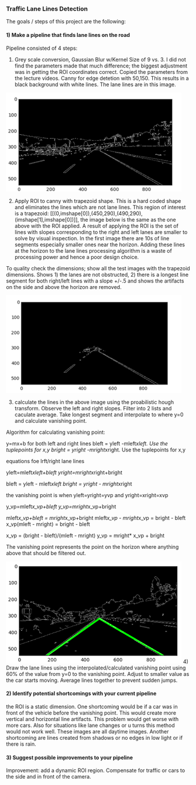 ### Traffic Lane Lines Detection

The goals / steps of this project are the following:

#### 1)  Make a pipeline that finds lane lines on the road

Pipeline consisted of 4 steps:

1) Grey scale conversion, Gaussian Blur w/Kernel Size of 9 vs. 3. I did not find the parameters made that much difference; the biggest adjustment was in getting the ROI coordinates correct. Copied the parameters from the lecture videos.  Canny for edge detetion with 50,150. This results in a black background with white lines. The lane lines are in this image.

<img src='canny.png' width="480" />

2) Apply ROI to canny with trapezoid shape. This is a hard coded shape and eliminates the lines which are not lane lines. This region of interest is a trapezoid: 
    [[(0,imshape[0]),(450,290),(490,290),(imshape[1],imshape[0])]], the image below is the same as the one above with the ROI applied. A result of applying the ROI is the set of lines with slopes corresponding to the right and left lanes are smaller to solve by visual inspection. In the first image there are 10s of line segments especially smaller ones near the horizon. Adding these lines at the horizon to the lane lines processing algorithm is a waste of processing power and hence a poor design choice. 

To quality check the dimensions; show all the test images with the trapezoid dimensions. Shows 1) the lanes are not obstructed, 2) there is a longest line segment for both right/left lines with a slope +/-.5 and shows the artifacts on the side and above the horizon are removed.  



<img src='cannyroi.png' width="480" />

3) calculate the lines in the above image using the proabilistic hough transform. Observe the left and right slopes. Filter into 2 lists and caculate average. Take longest segment and interpolate to where y=0 and calculate vanishing point. 


Algorithm for calculating vanishing point: 

y=mx+b for both left and right lines
bleft = yleft -mleft*xleft. Use the tuplepoints for x,y
bright = yright -mright*xright. Use the tuplepoints for x,y

equations foe lrft/right lane lines

yleft=mleft*xleft+bleft
yright=mright*xright+bright

bleft = yleft - mleft*xleft
bright = yright - mright*xright

the vanishing point is when yleft=yright=yvp and yright=xright=xvp

y_vp=mleft*x_vp+bleft
y_vp=mright*x_vp+bright

mleft*x_vp+bleft = mright*x_vp+bright
mleft*x_vp - mright*x_vp = bright - bleft
x_vp(mleft - mright) = bright - bleft

x_vp = (bright - bleft)/(mleft - mright)
y_vp = mright* x_vp + bright

The vanishing point represents the point on the horizon where anything above that should be filtered out. 




<img src='vanishingpoint.png' width="480">
4)  Draw the lane lines using the interpolated/calculated vanishing point using 60% of the value from y=0 to the vanishing point. Adjust to smaller value as the car starts moving. Average lines together to prevent sudden jumps.

#### 2) Identify potential shortcomings with your current pipeline
the ROI is a static dimension. One shortcoming would be if a car was in front of the vehicle before the vanishing point. This would create more vertical and horizontal line artifacts. This problem would get worse with more cars. Also for situations like lane changes or u turns this method would not work well. 
These images are all daytime images. Another shortcoming are lines created from shadows or no edges in low light or if there is rain. 


#### 3) Suggest possible improvements to your pipeline
Improvement: add a dynamic ROI region. Compensate for traffic or cars to the side and in front of the camera. 

